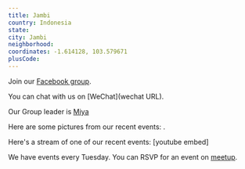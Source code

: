 ```yaml
---
title: Jambi
country: Indonesia
state: 
city: Jambi
neighborhood: 
coordinates: -1.614128, 103.579671
plusCode:
---
```

Join our [Facebook group](https://www.facebook.com/groups/free.code.camp.jambi).

You can chat with us on [WeChat](wechat URL).

Our Group leader is [Miya](freecodecamp.org/miya)

Here are some pictures from our recent events:
![]().

Here's a stream of one of our recent events:
[youtube embed]

We have events every Tuesday. You can RSVP for an event on [meetup](meetupurl).
